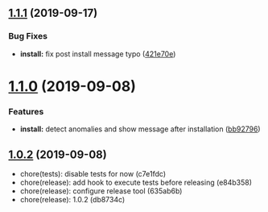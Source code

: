 ## [1.1.1](https://github.com/altvrd/cli/compare/1.1.0...1.1.1) (2019-09-17)


### Bug Fixes

* **install:** fix post install message typo ([421e70e](https://github.com/altvrd/cli/commit/421e70e))

# [1.1.0](https://github.com/altvrd/cli/compare/1.0.2...1.1.0) (2019-09-08)


### Features

* **install:** detect anomalies and show message after installation ([bb92796](https://github.com/altvrd/cli/commit/bb92796))

## [1.0.2](https://github.com/altvrd/altvrd/compare/v1.0.2-0...v1.0.2) (2019-09-08)

- chore(tests): disable tests for now (c7e1fdc)
- chore(release): add hook to execute tests before releasing (e84b358)
- chore(release): configure release tool (635ab6b)
- chore(release): 1.0.2 (db8734c)
